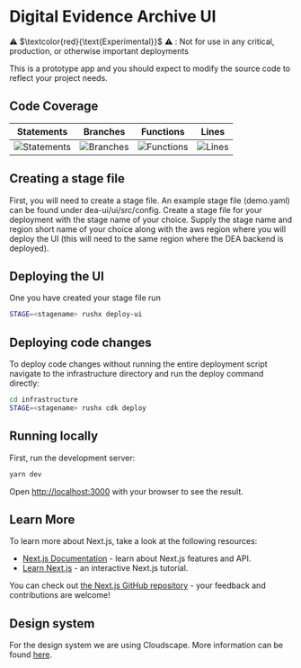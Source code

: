 # Digital Evidence Archive UI

⚠️ $\textcolor{red}{\text{Experimental}}$ ⚠️ : Not for use in any critical, production, or otherwise important deployments

This is a prototype app and you should expect to modify the source code to reflect your project needs.

## Code Coverage

| Statements                                                                                   | Branches                                                                                 | Functions                                                                                  | Lines                                                                              |
| -------------------------------------------------------------------------------------------- | ---------------------------------------------------------------------------------------- | ------------------------------------------------------------------------------------------ | ---------------------------------------------------------------------------------- |
| ![Statements](https://img.shields.io/badge/statements-92.26%25-brightgreen.svg?style=flat) | ![Branches](https://img.shields.io/badge/branches-82.85%25-yellow.svg?style=flat) | ![Functions](https://img.shields.io/badge/functions-85.82%25-yellow.svg?style=flat) | ![Lines](https://img.shields.io/badge/lines-92.8%25-brightgreen.svg?style=flat) |

## Creating a stage file

First, you will need to create a stage file. An example stage file (demo.yaml) can be found under dea-ui/ui/src/config. Create a stage file for your deployment with the stage name of your choice. Supply the stage name and region short name of your choice along with the aws region where you will deploy the UI (this will need to the same region where the DEA backend is deployed).

## Deploying the UI

One you have created your stage file run

```sh
STAGE=<stagename> rushx deploy-ui
```

## Deploying code changes

To deploy code changes without running the entire deployment script navigate to the infrastructure directory and run the deploy command directly:

```sh
cd infrastructure
STAGE=<stagename> rushx cdk deploy
```

## Running locally

First, run the development server:

```sh
yarn dev
```

Open [http://localhost:3000](http://localhost:3000) with your browser to see the result.

## Learn More

To learn more about Next.js, take a look at the following resources:

- [Next.js Documentation](https://nextjs.org/docs) - learn about Next.js features and API.
- [Learn Next.js](https://nextjs.org/learn) - an interactive Next.js tutorial.

You can check out [the Next.js GitHub repository](https://github.com/vercel/next.js/) - your feedback and contributions are welcome!

## Design system

For the design system we are using Cloudscape. More information can be found [here](https://cloudscape.design/).
